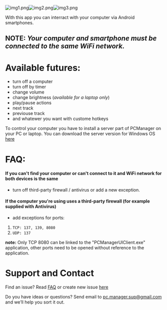 <img src="https://raw.githubusercontent.com/butsaty/pcm/master/_imgs/Screenshot_2016-11-23-20-00-05_sm.png" alt="img1.png" border="0"><img src="https://raw.githubusercontent.com/butsaty/pcm/master/_imgs/Screenshot_2016-11-23-19-59-58_sm.png" alt="img2.png" border="0"><img src="https://raw.githubusercontent.com/butsaty/pcm/master/_imgs/Screenshot_2016-11-23-20-00-36_sm.png" alt="img3.png" border="0">



With this app you can interract with your computer via Android smartphones. 
## NOTE: _Your computer and smartphone must be connected to the same WiFi network._

# Available futures:
- turn off a computer
- turn off by timer
- change volume
- change brightness (_available for a laptop only_) 
- play/pause actions
- next track
- previouse track
- and whatewer you want with custome hotkeys

To control your computer you have to install a server part of PCManager on your PC or laptop. You can download the server version for Windows OS [here](https://butsaty.github.io/pcm/packages/PCManagerSetup_v102.zip)

# FAQ:
#### If you can't find your computer or can't connect to it and WiFi network for both devices is the same
- turn off third-party firewall / antivirus or add a new exception.

#### If the computer you're using uses a third-party firewall (for example supplied with Antivirus)
- add exceptions for ports:

1. `TCP: 137, 139, 8080`
2. `UDP: 137`

**note:** Only TCP 8080 can be linked to the "PCManagerUIClient.exe" application, other ports need to be opened without reference to the application.

# Support and Contact

Find an issue? Read [FAQ](#faq) or create new issue [here](https://github.com/butsaty/pcm/issues)

Do you have ideas or questions? Send email to pc.manager.sup@gmail.com and we’ll help you sort it out.
